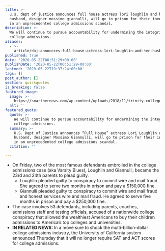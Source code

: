 ```yaml
---
title: >-
  u.s. dept of justice announces full house actress lori loughlin and her
  husband, designer mossimo giannulli, will go to prison for their involvement
  in an unprecedented college admissions scandal.
description: >-
  We will continue to pursue accountability for undermining the integrity of
  college admissions.
aliases:
  - >-
    article/doj-announces-full-house-actress-lori-loughlin-and-her-husband-designer-mossimo-giannulli-will-go-to-prison-for-their-involvement-in-the-college-admissions-scandal-aka-operation-varsity-blues/
published: true
date: '2020-05-22T00:51:29+00:00'
publishDate: '2020-05-22T00:51:29+00:00'
lastmod: '2020-05-22T19:37:24+00:00'
tags: []
post_author: []
section: quickquotes
is_breaking: false
featured_image:
  image: >-
    https://smarthernews.com/wp-content/uploads/2018/11/trinity-college-405783_640.jpg
  alt: ''
featured_quote:
  quote: >-
    We will continue to pursue accountability for undermining the integrity of
    college admissions.
  summary: >-
    U.S. Dept of Justice announces “Full House” actress Lori Loughlin and her
    husband, designer Mossimo Giannulli, will go to prison for their involvement
    in an unprecedented college admissions scandal.
  citation: ''

---
```

*   On Friday, two of the most famous defendants embroiled in the college admissions case (aka Varsity Blues), Loughlin and Giannulli, became the 23rd and 24th parents to plead guilty.
    *   Loughlin pleaded guilty to conspiracy to commit wire and mail fraud. She agreed to serve two months in prison and pay a $150,000 fine.
    *   Giannulli pleaded guilty to conspiracy to commit wire and mail fraud and honest services wire and mail fraud. He agreed to serve five months in prison and pay a $250,000 fine.
*   The case involves 53 defendants, including parents, coaches, admissions staff and testing officials, accused of a nationwide college conspiracy that allowed the wealthiest Americans to buy their children admissions to America’s top colleges and universities.
*   **IN RELATED NEWS:** In a move sure to shock the multi-billion-dollar college admissions industry, the University of California system announced Thursday that it will no longer require SAT and ACT scores for college admissions.
